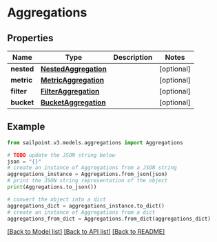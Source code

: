 # Aggregations


## Properties

Name | Type | Description | Notes
------------ | ------------- | ------------- | -------------
**nested** | [**NestedAggregation**](NestedAggregation.md) |  | [optional] 
**metric** | [**MetricAggregation**](MetricAggregation.md) |  | [optional] 
**filter** | [**FilterAggregation**](FilterAggregation.md) |  | [optional] 
**bucket** | [**BucketAggregation**](BucketAggregation.md) |  | [optional] 

## Example

```python
from sailpoint.v3.models.aggregations import Aggregations

# TODO update the JSON string below
json = "{}"
# create an instance of Aggregations from a JSON string
aggregations_instance = Aggregations.from_json(json)
# print the JSON string representation of the object
print(Aggregations.to_json())

# convert the object into a dict
aggregations_dict = aggregations_instance.to_dict()
# create an instance of Aggregations from a dict
aggregations_from_dict = Aggregations.from_dict(aggregations_dict)
```
[[Back to Model list]](../README.md#documentation-for-models) [[Back to API list]](../README.md#documentation-for-api-endpoints) [[Back to README]](../README.md)


